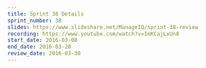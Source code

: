 ```yaml
---
title: Sprint 38 Details
sprint_number: 38
slides: https://www.slideshare.net/ManageIQ/sprint-38-review
recording: https://www.youtube.com/watch?v=ImKCajLxUn8
start_date: 2016-03-08
end_date: 2016-03-28
review_date: 2016-03-30
---
```

